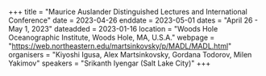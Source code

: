 +++
title = "Maurice Auslander Distinguished Lectures and International Conference"
date = 2023-04-26
enddate = 2023-05-01
dates = "April 26 - May 1, 2023"
dateadded = 2023-01-16
location = "Woods Hole Oceanographic Institute, Woods Hole, MA, U.S.A."
webpage = "https://web.northeastern.edu/martsinkovsky/p/MADL/MADL.html"
organisers = "Kiyoshi Igusa, Alex Martsinkovsky, Gordana Todorov, Milen Yakimov"
speakers = "Srikanth Iyengar (Salt Lake City)"
+++
